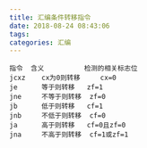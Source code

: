 ```yaml
---
title: 汇编条件转移指令
date: 2018-08-24 08:43:06
tags:
categories: 汇编
---
```

	指令	含义			检测的相关标志位
	jcxz	cx为0则转移 	cx=0
	je  	等于则转移  	zf=1
	jne 	不等于则转移	zf=0
	jb  	低于则转移  	cf=1
	jnb 	不低于则转移	cf=0
	ja  	高于则转移  	cf=0且zf=0
	jna 	不高于则转移	cf=1或zf=1

